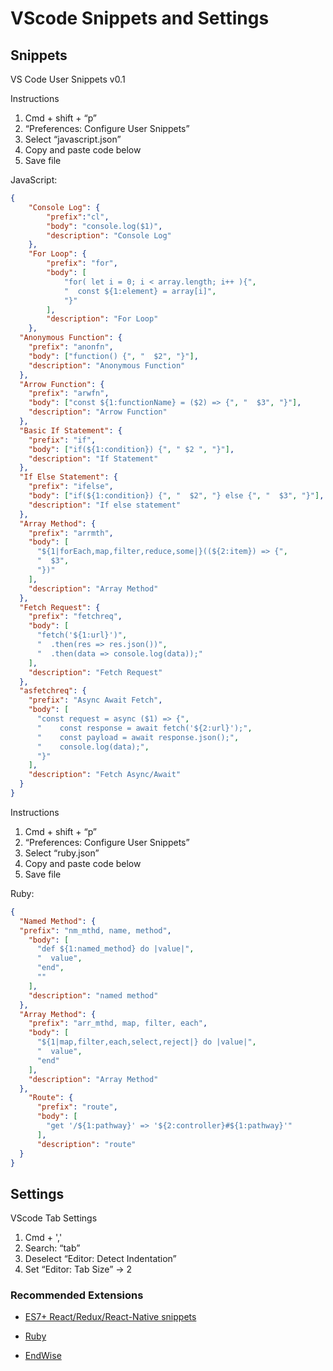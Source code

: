 # VScode Snippets and Settings

## Snippets
VS Code User Snippets v0.1

Instructions
1. Cmd + shift + “p”
2. “Preferences: Configure User Snippets”
3. Select “javascript.json”
4. Copy and paste code below
5. Save file

JavaScript:
```json
{
	"Console Log": {
		"prefix":"cl",
		"body": "console.log($1)",
		"description": "Console Log"
	},  
	"For Loop": {
		"prefix": "for", 
		"body": [
			"for( let i = 0; i < array.length; i++ ){",
			"  const ${1:element} = array[i]",
			"}"
		],
		"description": "For Loop"
	},
  "Anonymous Function": {
    "prefix": "anonfn",
    "body": ["function() {", "  $2", "}"],
    "description": "Anonymous Function"
  },
  "Arrow Function": {
    "prefix": "arwfn",
    "body": ["const ${1:functionName} = ($2) => {", "  $3", "}"],
    "description": "Arrow Function"
  },
  "Basic If Statement": {
    "prefix": "if",
    "body": ["if(${1:condition}) {", " $2 ", "}"],
    "description": "If Statement"
  },
  "If Else Statement": {
    "prefix": "ifelse",
    "body": ["if(${1:condition}) {", "  $2", "} else {", "  $3", "}"],
    "description": "If else statement"
  },
  "Array Method": {
    "prefix": "arrmth",
    "body": [
      "${1|forEach,map,filter,reduce,some|}((${2:item}) => {",
      "  $3",
      "})"
    ],
    "description": "Array Method"
  },
  "Fetch Request": {
    "prefix": "fetchreq",
    "body": [
      "fetch('${1:url}')",
      "  .then(res => res.json())",
      "  .then(data => console.log(data));"
    ],
    "description": "Fetch Request"
  },
  "asfetchreq": {
    "prefix": "Async Await Fetch",
    "body": [
      "const request = async ($1) => {",
      "    const response = await fetch('${2:url}');",
      "    const payload = await response.json();",
      "    console.log(data);",
      "}"
    ],
    "description": "Fetch Async/Await"
  }
}
```

Instructions
1. Cmd + shift + “p”
2. “Preferences: Configure User Snippets”
3. Select “ruby.json”
4. Copy and paste code below
5. Save file

Ruby: 
```json
{
  "Named Method": {
  "prefix": "nm_mthd, name, method",
    "body": [
      "def ${1:named_method} do |value|",
      "  value",
      "end",
      ""
    ],
    "description": "named method"
  },
  "Array Method": {
    "prefix": "arr_mthd, map, filter, each",
    "body": [
      "${1|map,filter,each,select,reject|} do |value|",
      "  value",
      "end"
    ],
    "description": "Array Method"
  },
    "Route": {
      "prefix": "route",
      "body": [
        "get '/${1:pathway}' => '${2:controller}#${1:pathway}'"
      ],
      "description": "route"
  }
}
```

## Settings 
VScode Tab Settings
1. Cmd + ','
2. Search: “tab”
3. Deselect “Editor: Detect Indentation”
4. Set “Editor: Tab Size” -> 2

### Recommended Extensions
- [ES7+ React/Redux/React-Native snippets](https://marketplace.visualstudio.com/items?itemName=dsznajder.es7-react-js-snippets)

- [Ruby](https://marketplace.visualstudio.com/items?itemName=rebornix.Ruby)

- [EndWise](https://marketplace.visualstudio.com/items?itemName=kaiwood.endwise)
